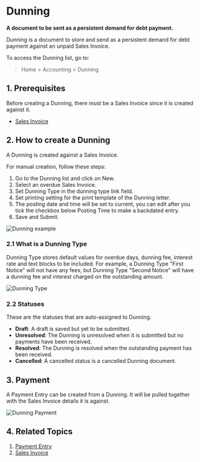 <!-- add-breadcrumbs -->
# Dunning

**A document to be sent as a persistent demand for debt payment.**

Dunning is a document to store and send as a persistent demand for debt payment against an unpaid Sales Invoice.

To access the Dunning list, go to:
> Home > Accounting > Dunning

## 1. Prerequisites
Before creating a Dunning, there must be a Sales Invoice since it is created against it.

* [Sales Invoice](/docs/user/manual/en/accounts/sales-invoice)

## 2. How to create a Dunning
A Dunning is created against a Sales Invoice.

For manual creation, follow these steps:

1. Go to the Dunning list and click on New.
1. Select an overdue Sales Invoice.
1. Set Dunning Type in the dunning type link field.
1. Set printing setting for the print template of the Dunning letter.
1. The posting date and time will be set to current, you can edit after you tick the checkbox below Posting Time to make a backdated entry.
1. Save and Submit.

 ![Dunning example](/docs/v12/assets/img/accounts/dunning.gif)

### 2.1 What is a Dunning Type
Dunning Type stores default values for overdue days, dunning fee, interest rate and text blocks to be included. For example, a Dunning Type "First Notice" will not have any fees, but Dunning Type "Second Notice" will have a dunning fee and interest charged on the outstanding amount.

 ![Dunning Type](/docs/v12/assets/img/accounts/dunning-type.png)

### 2.2 Statuses

These are the statuses that are auto-assigned to Dunning.

* **Draft**: A draft is saved but yet to be submitted.
* **Unresolved**: The Dunning is unresolved when it is submitted but no payments have been received.
* **Resolved**: The Dunning is resolved when the outstanding payment has been received.
* **Cancelled**: A cancelled status is a cancelled Dunning document.

## 3. Payment

A Payment Entry can be created from a Dunning. It will be pulled together with the Sales Invoice details it is against.
 
![Dunning Payment](/docs/v12/assets/img/accounts/dunning-payment.png)

## 4. Related Topics
1. [Payment Entry](/docs/user/manual/en/accounts/payment-entry)
1. [Sales Invoice](/docs/user/manual/en/accounts/purchase-invoice)
